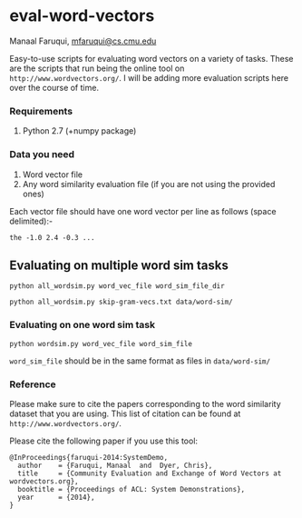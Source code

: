 # eval-word-vectors
Manaal Faruqui, mfaruqui@cs.cmu.edu

Easy-to-use scripts for evaluating word vectors on a variety of tasks.
These are the scripts that run being the online tool on ```http://www.wordvectors.org/```.
I will be adding more evaluation scripts here over the course of time.

### Requirements
1. Python 2.7 (+numpy package)

### Data you need
1. Word vector file
2. Any word similarity evaluation file (if you are not using the provided ones)

Each vector file should have one word vector per line as follows (space delimited):-

```the -1.0 2.4 -0.3 ...```

## Evaluating on multiple word sim tasks

```python all_wordsim.py word_vec_file word_sim_file_dir```

```python all_wordsim.py skip-gram-vecs.txt data/word-sim/```

### Evaluating on one word sim task

```python wordsim.py word_vec_file word_sim_file```

```word_sim_file``` should be in the same format as files in ```data/word-sim/```

### Reference

Please make sure to cite the papers corresponding to the word similarity dataset that you are using. This
list of citation can be found at ```http://www.wordvectors.org/```.

Please cite the following paper if you use this tool:
```
@InProceedings{faruqui-2014:SystemDemo,
  author    = {Faruqui, Manaal  and  Dyer, Chris},
  title     = {Community Evaluation and Exchange of Word Vectors at wordvectors.org},
  booktitle = {Proceedings of ACL: System Demonstrations},
  year      = {2014},
}
```
